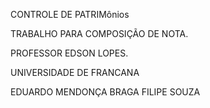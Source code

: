 CONTROLE DE PATRIMônios

TRABALHO PARA COMPOSIÇÃO DE NOTA.

PROFESSOR EDSON LOPES.

UNIVERSIDADE DE FRANCANA



EDUARDO MENDONÇA BRAGA
FILIPE SOUZA